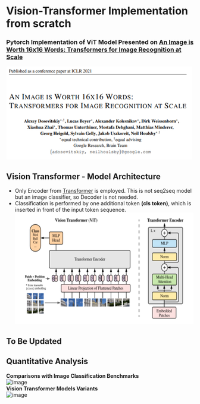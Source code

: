 # Vision-Transformer Implementation from scratch
### Pytorch Implementation of ViT Model Presented on [An Image is Worth 16x16 Words: Transformers for Image Recognition at Scale](https://arxiv.org/pdf/2010.11929.pdf)
<img src="imgs/ViT-title.PNG" width="500" height="250"></img>


## Vision Transformer - Model Architecture
- Only Encoder from [Transformer](https://arxiv.org/pdf/1706.03762.pdf) is employed. This is not seq2seq model but an image classifier, so Decoder is not needed.
- Classification is performed by one additional token <b>(cls token)</b>, which is inserted in front of the input token sequence.
<img src="imgs/ViT-architecture.PNG" width="550" height="300"></img>

## To Be Updated

## Quantitative Analysis
**Comparisons with Image Classification Benchmarks**<br>
![image](https://user-images.githubusercontent.com/69974410/185328457-434f53f4-99f5-4161-9fa7-a2945f54faf8.png)<br>
**Vision Transformer Models Variants**<br>
![image](https://user-images.githubusercontent.com/69974410/185328203-52e36baa-d1a9-4eab-b18d-f92987a71215.png)<br>






